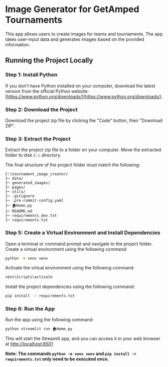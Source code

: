 # Image Generator for GetAmped Tournaments

This app allows users to create images for teams and tournaments. The app takes user-input data and generates images based on the provided information.

## Running the Project Locally

### Step 1: Install Python

If you don't have Python installed on your computer, download the latest version from the official Python website: [https://www.python.org/downloads/](https://www.python.org/downloads/).

### Step 2: Download the Project

Download the project zip file by clicking the "Code" button, then "Download ZIP".

### Step 3: Extract the Project

Extract the project zip file to a folder on your computer. Move the extracted folder to disk `C:\` directory.

The final structure of the project folder must match the following:
```
C:\tournament_image_creator/
├─ data/
├─ generated_images/
├─ pages/
├─ utils/
├─ .gitignore
├─ .pre-commit-config.yaml
├─ 🏠Home.py
├─ README.md
├─ requirements_dev.txt
├─ requirements.txt
```

### Step 5: Create a Virtual Environment and Install Dependencies

Open a terminal or command prompt and navigate to the project folder. Create a virtual environment using the following command:

```bash
python -m venv venv
```

Activate the virtual environment using the following command:

```bash
venv\Scripts\activate
```

Install the project dependencies using the following command:

```bash
pip install -r requirements.txt
```

### Step 6: Run the App

Run the app using the following command:

```bash
python streamlit run 🏠Home.py
```

This will start the Streamlit app, and you can access it in your web browser at [http://localhost:8501](http://localhost:8501/)

**Note: The commands `python -m venv venv` and `pip install -r requirements.txt` only need to be executed once.**
